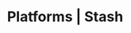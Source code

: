 ---
title: Platforms | Stash
menu:
  product_stash_0.7.0:
    identifier: platforms
    name: Platforms
    parent: guides
    weight: 50
menu_name: product_stash_0.7.0
---